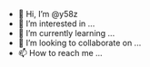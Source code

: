 - 👋 Hi, I’m @y58z
- 👀 I’m interested in ...
- 🌱 I’m currently learning ...
- 💞️ I’m looking to collaborate on ...
- 📫 How to reach me ...

<!---
y58z/y58z is a ✨ special ✨ repository because its `README.md` (this file) appears on your GitHub profile.
You can click the Preview link to take a look at your changes.
--->
